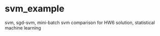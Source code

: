 # svm_example
svm, sgd-svm, mini-batch svm comparison for HW6 solution, statistical machine learning
